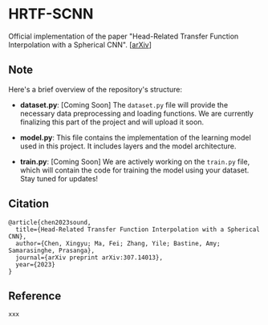 # HRTF-SCNN
Official implementation of the paper "Head-Related Transfer Function Interpolation with a Spherical CNN".
[[arXiv](https://arxiv.org/abs/2307.14013)]

##  Note
Here's a brief overview of the repository's structure:

- **dataset.py**: [Coming Soon] The `dataset.py` file will provide the necessary data preprocessing and loading functions. We are currently finalizing this part of the project and will upload it soon.

- **model.py**: This file contains the implementation of the learning model used in this project. It includes layers and the model architecture.

- **train.py**: [Coming Soon] We are actively working on the `train.py` file, which will contain the code for training the model using your dataset. Stay tuned for updates!


## Citation
```
@article{chen2023sound,
  title={Head-Related Transfer Function Interpolation with a Spherical CNN},
  author={Chen, Xingyu; Ma, Fei; Zhang, Yile; Bastine, Amy; Samarasinghe, Prasanga},
  journal={arXiv preprint arXiv:307.14013},
  year={2023}
}
```
## Reference
```
xxx
```

